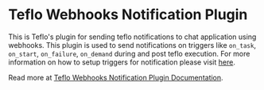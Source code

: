 # Teflo Webhooks Notification Plugin

This is Teflo's plugin for sending teflo notifications to chat application using webhooks. 
This plugin is used to send notifications on triggers like `on_task`, `on_start`, `on_failure`, `on_demand`
during and post teflo execution. For more information on how to setup triggers for notification
please visit [here](https://teflo.readthedocs.io/en/latest/users/definitions/notifications.html#triggers).

Read more at [Teflo Webhooks Notification Plugin Documentation](https://redhatqe.github.io/teflo_webhooks_notification_plugin/index.html).


